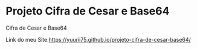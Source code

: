 # Projeto Cifra de Cesar e Base64
Cifra de Cesar e Base64

Link do meu Site:https://yuurii75.github.io/projeto-cifra-de-cesar-base64/
